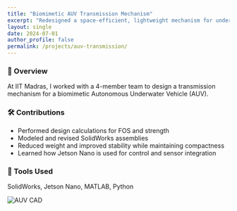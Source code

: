 ```yaml
---
title: "Biomimetic AUV Transmission Mechanism"
excerpt: "Redesigned a space-efficient, lightweight mechanism for underwater motion"
layout: single
date: 2024-07-01
author_profile: false
permalink: /projects/auv-transmission/
---
```


### 🧠 Overview  
At IIT Madras, I worked with a 4-member team to design a transmission mechanism for a biomimetic Autonomous Underwater Vehicle (AUV).

### 🛠️ Contributions
- Performed design calculations for FOS and strength
- Modeled and revised SolidWorks assemblies
- Reduced weight and improved stability while maintaining compactness
- Learned how Jetson Nano is used for control and sensor integration

### 🧰 Tools Used
SolidWorks, Jetson Nano, MATLAB, Python

![AUV CAD](../../assets/images/auv-model.png)
